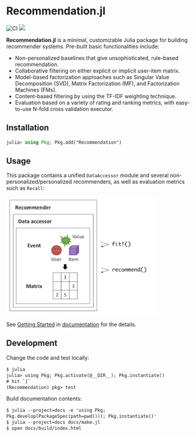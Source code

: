 # Recommendation.jl

![CI](https://github.com/takuti/Recommendation.jl/workflows/CI/badge.svg)
[![](https://img.shields.io/badge/docs-latest-blue.svg)](https://takuti.github.io/Recommendation.jl/latest/)

**Recommendation.jl** is a minimal, customizable Julia package for building recommender systems. Pre-built basic functionalities include:

- Non-personalized baselines that give unsophisticated, rule-based recommendation.
- Collaborative filtering on either explicit or implicit user-item matrix.
- Model-based factorization approaches such as Singular Value Decomposition (SVD), Matrix Factorization (MF), and Factorization Machines (FMs).
- Content-based filtering by using the TF-IDF weighting technique.
- Evaluation based on a variety of rating and ranking metrics, with easy-to-use N-fold cross validation executor.

## Installation

```julia
julia> using Pkg; Pkg.add("Recommendation")
```

## Usage

This package contains a unified `DataAccessor` module and several non-personalized/personalized recommenders, as well as evaluation metrics such as `Recall`: 

<img src="docs/src/assets/images/overview.png" width="400px" alt="overview" />

See [Getting Started](https://takuti.github.io/Recommendation.jl/latest/getting_started/) in [documentation](https://takuti.github.io/Recommendation.jl/latest/) for the details.

## Development

Change the code and test locally:

```
$ julia
julia> using Pkg; Pkg.activate(@__DIR__); Pkg.instantiate()
# hit `]`
(Recommendation) pkg> test
```

Build documentation contents:

```
$ julia --project=docs -e 'using Pkg; Pkg.develop(PackageSpec(path=pwd())); Pkg.instantiate()'
$ julia --project=docs docs/make.jl
$ open docs/build/index.html
```
